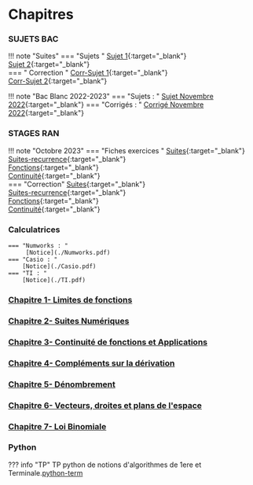 # Chapitres  

### SUJETS BAC
!!! note "Suites" 
    === "Sujets "
        [Sujet 1](./cours/TYPE-BAC.pdf){:target="_blank"}  
        [Sujet 2](./cours/Sujet2.pdf){:target="_blank"}  
    === " Correction "
        [Corr-Sujet 1](./cours/corr/sujet1.pdf){:target="_blank"}  
        [Corr-Sujet 2](./cours/corr/sujet2.pdf){:target="_blank"}  

!!! note "Bac Blanc 2022-2023" 
    === "Sujets : "
        [Sujet Novembre 2022](./cours/BB1.pdf){:target="_blank"}
    === "Corrigés : "
        [Corrigé Novembre 2022](./cours/corr/corrige-BB1.pdf){:target="_blank"}


### STAGES RAN
!!! note "Octobre 2023" 
    === "Fiches exercices "
        [Suites](./cours/Suites.pdf){:target="_blank"}  
        [Suites-recurrence](./cours/Suites-recurr.pdf){:target="_blank"}  
        [Fonctions](./cours/Fonctions.pdf){:target="_blank"}  
        [Continuité](./cours/Continuite.pdf){:target="_blank"}  
    === "Correction" 
        [Suites](./cours/corr/Suites-corr.pdf){:target="_blank"}  
        [Suites-recurrence](./cours/corr/Suites-recurr-corr.pdf){:target="_blank"}  
        [Fonctions](./cours/corr/Fonctions-corr.pdf){:target="_blank"}  
        [Continuité](./cours/corr/Continuite-corr.pdf){:target="_blank"}  


### Calculatrices 
    === "Numworks : "
         [Notice](./Numworks.pdf) 
    === "Casio : "
        [Notice](./Casio.pdf)
    === "TI : " 
        [Notice](./TI.pdf)

### [Chapitre 1- Limites de fonctions](./cours/Chap1/Chap1.md)

### [Chapitre 2- Suites Numériques](./cours/Chap2/Chap2.md)


### [Chapitre 3- Continuité de fonctions et Applications](./cours/Chap3/Chap3.md)

### [Chapitre 4- Compléments sur la dérivation](./cours/Chap4/Chap4.md)

  

    
### [Chapitre 5- Dénombrement](./cours/Chap5/Chap5.md)

### [Chapitre 6- Vecteurs, droites et plans de l'espace](./cours/Chap6/Chap6.md)    

### [Chapitre 7- Loi Binomiale](./cours/Chap7/Chap7.md)    
<!--  

### Chapitre 6- Loi Binomiale
??? info "Cours "
    Le cours : [Chap 6](./cours/Chap6/Cours_Chap6.pdf)

### Chapitre 7- Produit scalaire dans l'espace
??? info "Cours "
    Le cours : [Chap 7](./cours/Chap7/Cours-Chap7.pdf)
    
### Chapitre 8 - Logarithme Népérien
??? info "Cours "
    Le cours : [Chap 8](./cours/Chap8/Cours-Chap8.pdf)

### Chapitre 9 - Primitives et Intégrales
??? info "Cours "
    Le cours : [Chap 9](./cours/Chap9/Cours-Chap9.pdf)
    
### Chapitre 10 - Dénombrement
??? Info "Cours "
    Le cours : [Chap10](./cours/Chap10/Cours-Chap10.pdf)
    
### Chapitre 11 - Equations différentielles
??? Info "Cours "
    Le cours : [Chap11](./cours/Chap11/Cours-Chap11.pdf)
    
### Chapitre 12- Sommes de variables aleatoires - Loi faible des grands nombres
??? Info "Cours "
    Le cours : [Chap12](./cours/Chap12/Cours-Chap12.pdf)
-->
### Python
??? info "TP"
    TP python de notions d'algorithmes de 1ere et Terminale.[python-term](./python-term.ipynb)

